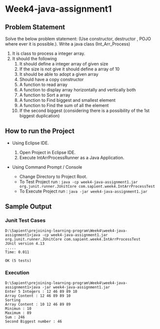 # Week4-java-assignment1

## Problem Statement 

Solve the below problem statement: (Use constructor, destructor , POJO where ever it is possible.).
Write a java class (Int_Arr_Process) 

1.	It is class to process a integer array.
1.	It should the following
    1.	It should define a integer array of given size
    1.	If the size is not give it should define  a array of 10
    1.	It should be able to adopt a given array
    1.	Should have a copy constructor
    1.	A function to read array
    1.	A function to display array horizontally  and vertically both
    1.	A function to Sort a array
    1.	A function to Find biggest and smallest element
    1.	A function to  Find the sum of all the element
    1. If the second biggest (considering there is a possibility of the 1st biggest duplication)


## How to run the Project

* Using Eclipse IDE.
    1. Open Project in Eclipse IDE.
    2. Execute IntArrProcessRunner as a Java Application.

* Using Command Prompt / Console
    * Change Directory to Project Root.
    * To Test Project run : `java -cp week4-java-assignment1.jar org.junit.runner.JUnitCore com.sapient.week4.IntArrProcessTest`
    * To Execute Project run : `java -jar week4-java-assignment1.jar`

## Sample Output

### Junit Test Cases
    D:\Sapient\prejoining-learning-program\Week4\week4-java-assignment1>java -cp week4-java-assignment1.jar org.junit.runner.JUnitCore com.sapient.week4.IntArrProcessTest
    JUnit version 4.13
    .....
    Time: 0.011

    OK (5 tests)


### Execution
    D:\Sapient\prejoining-learning-program\Week4\week4-java-assignment1>java -jar week4-java-assignment1.jar
    Enter 5 Integers : 12 46 89 89 10
    Array Content : 12 46 89 89 10
    Sorting
    Array Content : 10 12 46 89 89
    Minimun : 10
    Maximum : 89
    Sum : 246
    Second Biggest number : 46